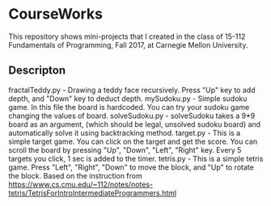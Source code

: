# CourseWorks

This repository shows mini-projects that I created in the class of 15-112 Fundamentals of Programming, Fall 2017, at Carnegie Mellon University.

## Descripton

fractalTeddy.py - Drawing a teddy face recursively. Press "Up" key to add depth, and "Down" key to deduct depth.
mySudoku.py - Simple sudoku game. In this file the board is hardcoded. You can try your sudoku game changing the values of board.
solveSudoku.py - solveSudoku takes a 9*9 board as an argument, (which should be legal, unsolved sudoku board) and automatically solve it using backtracking method.
target.py - This is a simple target game. You can click on the target and get the score. You can scroll the board by pressing "Up", "Down", "Left", "Right" key. Every 5 targets you click, 1 sec is added to the timer.
tetris.py - This is a simple tetris game. Press "Left", "Right", "Down" to move the block, and "Up" to rotate the block. Based on the instruction from https://www.cs.cmu.edu/~112/notes/notes-tetris/TetrisForIntroIntermediateProgrammers.html 
